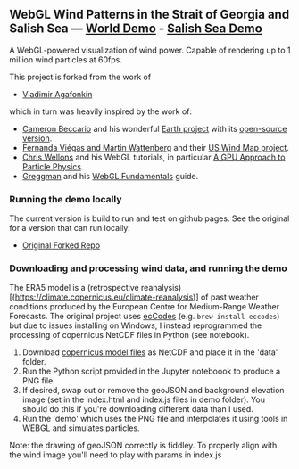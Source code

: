 ## WebGL Wind Patterns in the Strait of Georgia and Salish Sea — [World Demo](https://goldford.github.io/webgl-wind/demo) - [Salish Sea Demo](https://goldford.github.io/webgl-wind/salish-sea-demo)

A WebGL-powered visualization of wind power.
Capable of rendering up to 1 million wind particles at 60fps.

This project is forked from the work of 
- [Vladimir Agafonkin](https://blog.mapbox.com/how-i-built-a-wind-map-with-webgl-b63022b5537f)

which in turn was heavily inspired by the work of:

- [Cameron Beccario](https://twitter.com/cambecc)
and his wonderful [Earth project](https://earth.nullschool.net/)
with its [open-source version](https://github.com/cambecc/earth).
- [Fernanda Viégas and Martin Wattenberg](http://hint.fm/) and their
[US Wind Map project](http://hint.fm/projects/wind/).
- [Chris Wellons](http://nullprogram.com) and his WebGL tutorials,
in particular [A GPU Approach to Particle Physics](http://nullprogram.com/blog/2014/06/29/).
- [Greggman](http://games.greggman.com/game/) and his [WebGL Fundamentals](http://webglfundamentals.org/) guide.

### Running the demo locally

The current version is build to run and test on github pages. See the original for a version that can run locally: 

- [Original Forked Repo](https://github.com/mapbox/webgl-wind/)

### Downloading and processing wind data, and running the demo

The ERA5 model is a (retrospective reanalysis)[(https://climate.copernicus.eu/climate-reanalysis)] of past weather conditions produced by the European Centre for Medium-Range Weather Forecasts. The original project uses [ecCodes](https://confluence.ecmwf.int//display/ECC/ecCodes+Home) (e.g. `brew install eccodes`) but due to issues installing on Windows, I instead reprogrammed the processing of copernicus NetCDF files in Python (see notebook). 

1. Download [copernicus model files](https://www.ecmwf.int/en/forecasts/datasets/browse-reanalysis-datasets) as NetCDF and place it in the 'data' folder.
2. Run the Python script provided in the Jupyter noteboook to produce a PNG file. 
3. If desired, swap out or remove the geoJSON and background elevation image (set in the index.html and index.js files in demo folder). You should do this if you're downloading different data than I used. 
3. Run the 'demo' which uses the PNG file and interpolates it using tools in WEBGL and simulates particles. 

Note: the drawing of geoJSON correctly is fiddley. To properly align with the wind image you'll need to play with params in index.js

